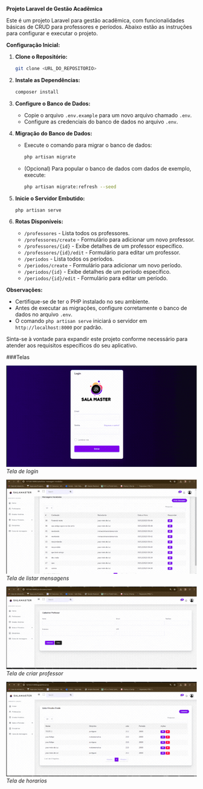 **Projeto Laravel de Gestão Acadêmica**

Este é um projeto Laravel para gestão acadêmica, com funcionalidades básicas de CRUD para professores e períodos. Abaixo estão as instruções para configurar e executar o projeto.

**Configuração Inicial:**

1. **Clone o Repositório:**
   ```bash
   git clone <URL_DO_REPOSITORIO>
   ```

2. **Instale as Dependências:**
   ```bash
   composer install
   ```

3. **Configure o Banco de Dados:**
   - Copie o arquivo `.env.example` para um novo arquivo chamado `.env`.
   - Configure as credenciais do banco de dados no arquivo `.env`.

4. **Migração do Banco de Dados:**
   - Execute o comando para migrar o banco de dados:
     ```bash
     php artisan migrate
     ```
   - (Opcional) Para popular o banco de dados com dados de exemplo, execute:
     ```bash
     php artisan migrate:refresh --seed
     ```

5. **Inicie o Servidor Embutido:**
   ```bash
   php artisan serve
   ```

6. **Rotas Disponíveis:**
   - `/professores` - Lista todos os professores.
   - `/professores/create` - Formulário para adicionar um novo professor.
   - `/professores/{id}` - Exibe detalhes de um professor específico.
   - `/professores/{id}/edit` - Formulário para editar um professor.
   - `/periodos` - Lista todos os períodos.
   - `/periodos/create` - Formulário para adicionar um novo período.
   - `/periodos/{id}` - Exibe detalhes de um período específico.
   - `/periodos/{id}/edit` - Formulário para editar um período.

**Observações:**
- Certifique-se de ter o PHP instalado no seu ambiente.
- Antes de executar as migrações, configure corretamente o banco de dados no arquivo `.env`.
- O comando `php artisan serve` iniciará o servidor em `http://localhost:8000` por padrão.

Sinta-se à vontade para expandir este projeto conforme necessário para atender aos requisitos específicos do seu aplicativo.


###Telas 

![Tela de login do sistema](https://raw.githubusercontent.com/Joaofelipe14/SalaMaster/refs/heads/main/public/preview/login.png)
_Tela de login_

![Tela de login do sistema](https://raw.githubusercontent.com/Joaofelipe14/SalaMaster/refs/heads/main/public/preview/lista_mensagens.png)
_Tela de listar mensagens_

![Tela de login do sistema](https://raw.githubusercontent.com/Joaofelipe14/SalaMaster/refs/heads/main/public/preview/tela_criar_professor.png)
_Tela de criar professor_

![Tela de login do sistema](https://raw.githubusercontent.com/Joaofelipe14/SalaMaster/refs/heads/main/public/preview/tela_horarios.png)
_Tela de horarios_